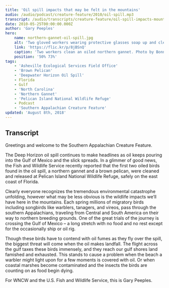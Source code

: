 ```yaml
---
title: 'Oil spill impacts that may be felt in the mountains'
audio: /audio/podcast/creature-feature/2010/oil-spill.mp3
transcript: /audio/transcripts/creature-feature/oil-spill-impacts-mountain-species.pdf
date: 2010-05-25T00:00:00.000Z
author: 'Gary Peeples'
hero:
    name: northern-gannet-oil-spill.jpg
    alt: 'Two gloved workers wearing protective glasses soap up and clean an oiled bird.'
    link: 'https://flic.kr/p/8jBSnQ'
    caption: 'Two workers clean an oiled northern gannet. Photo by Bonnie Strawser, USFWS.'
    position: '50% 73%'
tags:
    - 'Asheville Ecological Services Field Office'
    - 'Brown Pelican'
    - 'Deepwater Horizon Oil Spill'
    - Florida
    - Gulf
    - 'North Carolina'
    - 'Northern Gannet'
    - 'Pelican Island National Wildlife Refuge'
    - Podcast
    - 'Southern Appalachian Creature Feature'
updated: 'August 8th, 2018'
---
```


## Transcript

Greetings and welcome to the Southern Appalachian Creature Feature.

The Deep Horizon oil spill continues to make headlines as oil keeps pouring into the Gulf of Mexico and the slick spreads. In a glimmer of good news, the Fish and Wildlife Service recently reported that the first two oiled birds found in the oil spill, a northern gannet and a brown pelican, were cleaned and released at Pelican Island National Wildlife Refuge, safely on the east coast of Florida.

Clearly everyone recognizes the tremendous environmental catastrophe unfolding, however what may be less obvious is the wildlife impacts we’ll have here in the mountains. Each spring millions of migratory birds including songbirds like warblers, tanagers, and vireos, pass through the southern Appalachians, traveling from Central and South America on their way to northern breeding grounds. One of the great trials of the journey is crossing the Gulf of Mexico – a long stretch with no food and no rest except for the occasionally ship or oil rig.

Though these birds have to contend with oil fumes as they fly over the spill, the biggest threat will come when the oil makes landfall. The flight across the gulf taxes these birds immensely, and they reach our gulf shores land famished and exhausted. This stands to cause a problem when the beach a warbler might light upon for a few moments is covered with oil. Or when coastal marshes become contaminated and the insects the birds are counting on as food begin dying.  

For WNCW and the U.S. Fish and Wildlife Service, this is Gary Peeples.